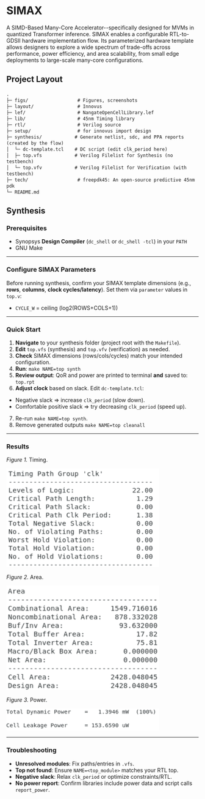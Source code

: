 # SIMAX

A SIMD-Based Many-Core Accelerator--specifically designed for MVMs in quantized Transformer inference. SIMAX enables a configurable RTL-to-GDSII hardware implementation flow. Its parameterized hardware template allows designers to explore a wide spectrum of trade-offs across performance, power efficiency, and area scalability, from small edge deployments to large-scale many-core configurations.

## Project Layout

```
.
├─ figs/                  # Figures, screenshots
├─ layout/                # Innovus
├─ lef/                   # NangateOpenCellLibrary.lef
├─ lib/					  # 45nm Timing library
├─ rtl/                   # Verilog source
├─ setup/				  # for innovus import design
├─ synthesis/            # Generate netlist, sdc, and PPA reports (created by the flow)
│  └─ dc-template.tcl    # DC script (edit clk_period here)
│  ├─ top.vfs            # Verilog Filelist for Synthesis (no testbench)
│  └─ top.vfv            # Verilog Filelist for Verification (with testbench)
├─ tech/				  # freepdk45: An open-source predictive 45nm pdk
└─ README.md
```



## Synthesis



### Prerequisites

* Synopsys **Design Compiler** (`dc_shell` or `dc_shell -tcl`) in your `PATH`
* GNU Make

---

### Configure SIMAX Parameters

Before running synthesis, confirm your SIMAX template dimensions (e.g., **rows**, **columns**, **clock cycles/latency**).
Set them via `parameter` values in `top.v`:

* `CYCLE_W` = ceiling (log2(ROWS+COLS+1))

---

### Quick Start

1. **Navigate** to your synthesis folder (project root with the `Makefile`).
2. **Edit** `top.vfs` (synthesis) and `top.vfv` (verification) as needed.
3. **Check** SIMAX dimensions (rows/cols/cycles) match your intended configuration.
4. **Run**: `make NAME=top synth`
5. **Review output**: QoR and power are printed to terminal **and** saved to: `top.rpt`
6. **Adjust clock** based on slack. Edit `dc-template.tcl`:

* Negative slack ⇒ increase `clk_period` (slow down).
* Comfortable positive slack ⇒ try decreasing `clk_period` (speed up).

7. Re-run `make NAME=top synth`.
8. Remove generated outputs `make NAME=top cleanall`

---
### Results
*Figure 1.* Timing.

<a   align="center" >
  <img src="figs/qor_timing.png" alt="Timing" width="400">
</a>

*Figure 2.* Area.

<a  align="center">
  <img src="figs/qor_area.png" alt="Area" width="400">
</a>

*Figure 3.* Power.

<a   align="center">
  <img src="figs/power_rpt.png" alt="Power" width="400">
</a>
 


---

### Troubleshooting

* **Unresolved modules**: Fix paths/entries in `.vfs`.
* **Top not found**: Ensure `NAME=<top_module>` matches your RTL top.
* **Negative slack**: Relax `clk_period` or optimize constraints/RTL.
* **No power report**: Confirm libraries include power data and script calls `report_power`.
